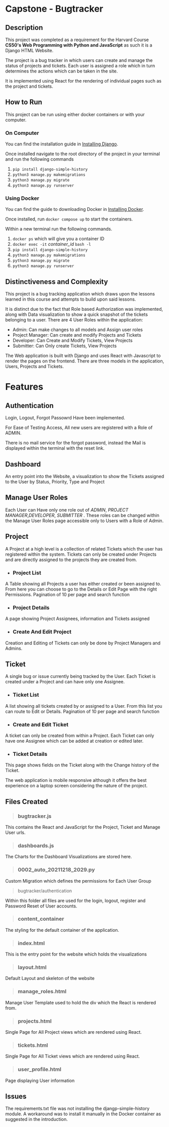 # Capstone - Bugtracker

## Description

This project was completed as a requirement for the Harvard Course **CS50's Web Programming with Python and JavaScript** as such it is a Django HTML Website.

The project is a bug tracker in which users can create and manage the status of projects and tickets. Each user is assigned a role which in turn determines the actions which can be taken in the site.

It is implemented using React for the rendering of individual pages such as the project and tickets.

## How to Run

This project can be run using either docker containers or with your computer.

### On Computer

You can find the installation guide in [Installing Django](https://docs.djangoproject.com/en/3.2/topics/install/).

Once installed navigate to the root directory of the project in your terminal and run the following commands

1. `pip install django-simple-history`
2. `python3 manage.py makemigrations`
3. `python3 manage.py migrate`
4. `python3 manage.py runserver`

### Using Docker

You can find the guide to downloading Docker in [Installing Docker](https://docs.docker.com/get-docker/).

Once installed, run `docker compose up` to start the containers.

Within a new terminal run the following commands.

1. `docker ps` which will give you a container ID
2. `docker exec -it` _container_id_ `bash -l`
3. `pip install django-simple-history`
4. `python3 manage.py makemigrations`
5. `python3 manage.py migrate`
6. `python3 manage.py runserver`

## Distinctiveness and Complexity

This project is a bug tracking application which draws upon the lessons learned in this course and attempts to build upon said lessons.

It is distinct due to the fact that Role based Authorization was implemented, along with Data visualization to show a quick snapshot of the tickets belonging to a user. There are 4 User Roles within the application:

-   Admin: Can make changes to all models and Assign user roles
-   Project Manager: Can create and modify Projects and Tickets
-   Developer: Can Create and Modify Tickets, View Projects
-   Submitter: Can Only create Tickets, View Projects

The Web application is built with Django and uses React with Javascript to render the pages on the frontend. There are three models in the application, Users, Projects and Tickets.

# Features

## Authentication

Login, Logout, Forgot Passowrd Have been implemented.

For Ease of Testing Access, All new users are registered with a Role of ADMIN.

There is no mail service for the forgot password, instead the Mail is displayed within the terminal with the reset link.

## Dashboard

An entry point into the Website, a visualization to show the Tickets assigned to the User by Status, Priority, Type and Project

## Manage User Roles

Each User can Have only one role out of _ADMIN_, _PROJECT MANAGER_,_DEVELOPER_, _SUBMITTER_ . These roles can be changed within the Manage User Roles page accessible only to Users with a Role of Admin.

## Project

A Project at a high level is a collection of related Tickets which the user has registered within the system. Tickets can only be created under Projects and are directly assigned to the projects they are created from.

-   ### Project List

A Table showing all Projects a user has either created or been assigned to. From here you can choose to go to the Details or Edit Page with the right Permissions. Pagination of 10 per page and search function

-   ### Project Details

A page showing Project Assignees, information and Tickets assigned

-   ### Create And Edit Project

Creation and Editing of Tickets can only be done by Project Managers and Admins.

## Ticket

A single bug or issue currently being tracked by the User. Each Ticket is created under a Project and can have only one Assignee.

-   ### Ticket List

A list showing all tickets created by or assigned to a User. From this list you can route to Edit or Details. Pagination of 10 per page and search function

-   ### Create and Edit Ticket

A ticket can only be created from within a Project. Each Ticket can only have one Assignee which can be added at creation or edited later.

-   ### Ticket Details

This page shows fields on the Ticket along with the Change history of the Ticket.

The web application is mobile responsive although it offers the best experience on a laptop screen considering the nature of the project.

## Files Created

> ### bugtracker.js

This contains the React and JavaScript for the Project, Ticket and Manage User urls.

> ### dashboards.js

The Charts for the Dashboard Visualizations are stored here.

> ### 0002_auto_20211218_2029.py

Custom Migration which defines the permissions for Each User Group

> bugtracker/authentication

Within this folder all files are used for the login, logout, register and Password Reset of User accounts.

> ### content_container

The styling for the default container of the application.

> ### index.html

This is the entry point for the website which holds the visualizations

> ### layout.html

Default Layout and skeleton of the website

> ### manage_roles.html

Manage User Template used to hold the div which the React is rendered from.

> ### projects.html

Single Page for All Project views which are rendered using React.

> ### tickets.html

Single Page for All Ticket views which are rendered using React.

> ### user_profile.html

Page displaying User information

## Issues

The requirements.txt file was not installing the djangp-simple-history module. A workaround was to install it manually in the Docker container as suggested in the introduction.
